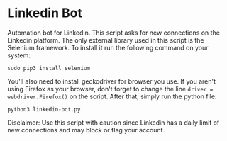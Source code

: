 # Linkedin Bot
Automation bot for Linkedin. This script asks for new connections on the Linkedin platform. 
The only external library used in this script is the Selenium framework. To install it run the following command on your system:
```
sudo pip3 install selenium
```
You'll also need to install geckodriver for browser you use. If you aren't using Firefox as your browser, don't forget to change the line `driver = webdriver.Firefox()` on the script.
After that, simply run the python file:
```
python3 linkedin-bot.py
```
Disclaimer: Use this script with caution since Linkedin has a daily limit of new connections and may block or flag your account.
